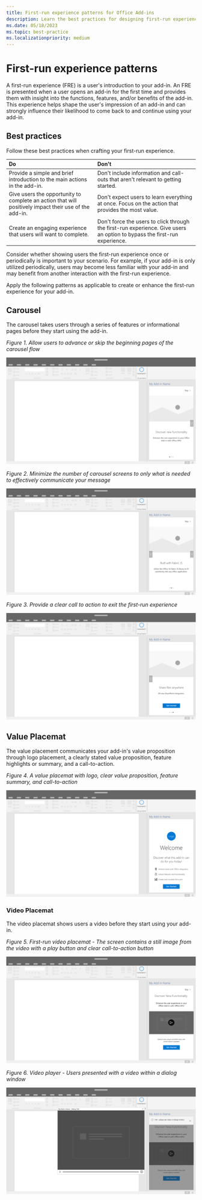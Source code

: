 ```yaml
---
title: First-run experience patterns for Office Add-ins
description: Learn the best practices for designing first-run experiences in Office Add-ins.
ms.date: 05/18/2023
ms.topic: best-practice
ms.localizationpriority: medium
---
```


# First-run experience patterns

A first-run experience (FRE) is a user's introduction to your add-in. An FRE is presented when a user opens an add-in for the first time and provides them with insight into the functions, features, and/or benefits of the add-in. This experience helps shape the user's impression of an add-in and can strongly influence their likelihood to come back to and continue using your add-in.

## Best practices

Follow these best practices when crafting your first-run experience.

|Do|Don't|
|:------|:------|
|Provide a simple and brief introduction to the main actions in the add-in. | Don't include information and call-outs that aren't relevant to getting started.
|Give users the opportunity to complete an action that will positively impact their use of the add-in. | Don't expect users to learn everything at once. Focus on the action that provides the most value.
|Create an engaging experience that users will want to complete. | Don't force the users to click through the first-run experience. Give users an option to bypass the first-run experience. |

Consider whether showing users the first-run experience once or periodically is important to your scenario. For example, if your add-in is only utilized periodically, users may become less familiar with your add-in and may benefit from another interaction with the first-run experience.

Apply the following patterns as applicable to create or enhance the first-run experience for your add-in.

## Carousel

The carousel takes users through a series of features or informational pages before they start using the add-in.

*Figure 1. Allow users to advance or skip the beginning pages of the carousel flow*

![Illustration showing step 1 of a carousel in the first-run experience of an Office desktop application task pane. In this example, a "Skip" action is included in the top right of the task pane.](../images/add-in-FRE-step-1.png)

*Figure 2. Minimize the number of carousel screens to only what is needed to effectively communicate your message*

![Illustration showing step 2 of a carousel in the first-run experience of an Office desktop application task pane. In this example, there are 3 carousel screens in the task pane.](../images/add-in-FRE-step-2.png)

*Figure 3. Provide a clear call to action to exit the first-run experience*

![Illustration showing step 3 of a carousel in the first-run experience of an Office desktop application task pane. In this example, the third and final screen of the task pane shows a button to get started.](../images/add-in-FRE-step-3.png)

## Value Placemat

The value placement communicates your add-in's value proposition through logo placement, a clearly stated value proposition, feature highlights or summary, and a call-to-action.

*Figure 4. A value placemat with logo, clear value proposition, feature summary, and call-to-action*

![Illustration showing a value placemat in the first-run experience of an Office desktop application task pane. In this example, the task pane displays the add-in logo, a description of the add-in, and a button to get started.](../images/add-in-FRE-value.png)

### Video Placemat

The video placemat shows users a video before they start using your add-in.

*Figure 5. First-run video placemat - The screen contains a still image from the video with a play button and clear call-to-action button*

![Illustration showing a video placemat in the first-run experience of an Office desktop application task pane.](../images/add-in-FRE-video.png)

*Figure 6. Video player - Users presented with a video within a dialog window*

![Illustration showing a video in a dialog window with an Office desktop application and add-in task pane in the background.](../images/add-in-FRE-video-dialog.png)

